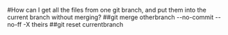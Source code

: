 #How can I get all the files from one git branch, and put them into the current branch without merging?
##git merge otherbranch --no-commit --no-ff -X theirs
##git reset currentbranch